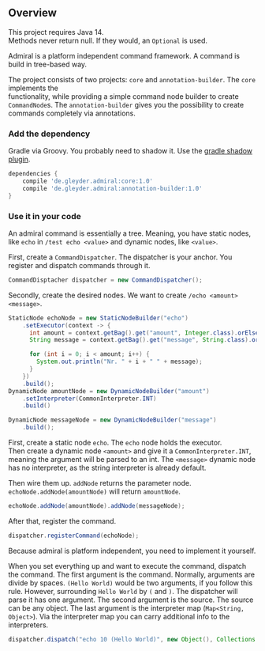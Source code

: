 ## Overview

This project requires Java 14.  
Methods never return null. If they would, an `Optional` is used. 

Admiral is a platform independent command framework. A command is build in tree-based way.

The project consists of two projects: `core` and `annotation-builder`. The `core` implements the    
functionality, while providing a simple command node builder to create `CommandNode`s.
The `annotation-builder` gives you the possibility to create commands completely via annotations.

### Add the dependency

Gradle via Groovy. You probably need to shadow it. Use the [gradle shadow plugin](https://plugins.gradle.org/plugin/com.github.johnrengelman.shadow).
```groovy
dependencies {
    compile 'de.gleyder.admiral:core:1.0'
    compile 'de.gleyder.admiral:annotation-builder:1.0'
}
```

### Use it in your code

An admiral command is essentially a tree. Meaning, you have static nodes, like
`echo` in `/test echo <value>` and dynamic nodes, like `<value>`.

First, create a `CommandDispatcher`. The dispatcher is your anchor. 
You register and dispatch commands through it.
 
```java
CommandDisptacher dispatcher = new CommandDispatcher();
```

Secondly, create the desired nodes. We want to create `/echo <amount> <message>`.
```java
StaticNode echoNode = new StaticNodeBuilder("echo")
    .setExecutor(context -> {
      int amount = context.getBag().get("amount", Integer.class).orElseThrow();
      String message = context.getBag().get("message", String.class).orElseThrow();

      for (int i = 0; i < amount; i++) {
        System.out.println("Nr. " + i + " " + message);
      }
    })
    .build();
DynamicNode amountNode = new DynamicNodeBuilder("amount")
    .setInterpreter(CommonInterpreter.INT)
    .build()

DynamicNode messageNode = new DynamicNodeBuilder("message")
    .build();
```

First, create a static node `echo`. The `echo` node holds the executor.  
Then create a dynamic node `<amount>` and give
it a `CommonInterpreter.INT`, meaning the argument will be parsed to an int.
The `<message>` dynamic node has no interpreter, as the string interpreter is already
default.

Then wire them up. `addNode` returns the parameter node.
`echoNode.addNode(amountNode)` will return `amountNode`.  

```java
echoNode.addNode(amountNode).addNode(messageNode);
```

After that, register the command.

```java
dispatcher.registerCommand(echoNode);
```

Because admiral is platform independent, you need to implement it
yourself. 

When you set everything up and want to execute the command, dispatch the command. 
The first argument is the command. Normally, arguments are divide by spaces.
`(Hello World)` would be two arguments, if you follow this rule. However, surrounding
`Hello World` by `(` and `)`. The dispatcher will parse it has one argument. 
The second argument is the source. The source can
be any object. The last argument is the interpreter map (`Map<String, Object>`).
Via the interpreter map you can carry additional info to the interpreters.

```java
dispatcher.dispatch("echo 10 (Hello World)", new Object(), Collections.emptyMap());
```